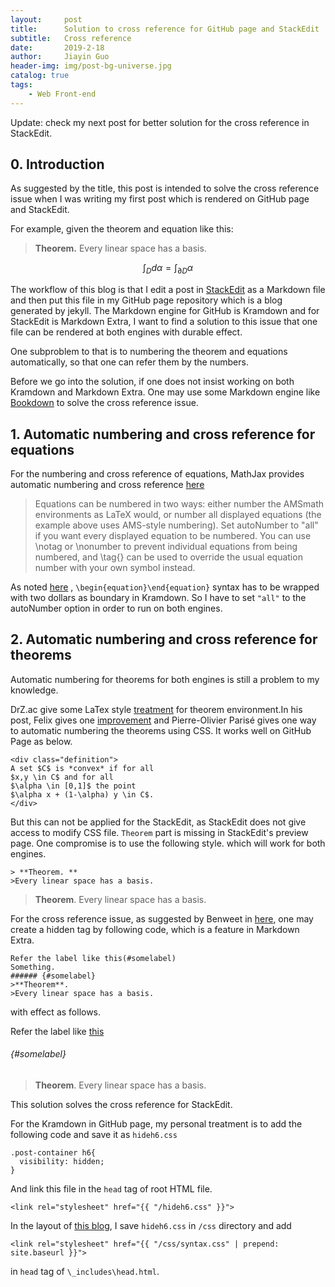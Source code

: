 ```yaml
---
layout:     post
title:      Solution to cross reference for GitHub page and StackEdit
subtitle:   Cross reference
date:       2019-2-18
author:     Jiayin Guo
header-img: img/post-bg-universe.jpg
catalog: true
tags:
    - Web Front-end
---
```

Update: check my next post for better solution for the cross reference in StackEdit.

## 0. Introduction
As suggested by the title, this post is intended to solve the cross reference issue when I was writing my first post which is rendered on GitHub page and StackEdit. 

For example, given the theorem and equation like this:

> **Theorem.**
>Every linear space has a basis.

$$\int_D d\alpha=\int_{\partial D} \alpha$$

The workflow of this blog is that I edit a post in [StackEdit](https://stackedit.io/editor) as  a Markdown file and then put this file in my GitHub page repository which is a blog generated by jekyll.  The Markdown engine for GitHub is Kramdown and for StackEdit is Markdown Extra,  I want to find a solution to this issue that  one file can be rendered at both engines with durable effect.

One subproblem to that is to numbering the theorem and equations automatically, so that one can refer them by the numbers.

Before we go into the solution, if one does not insist working on both Kramdown and Markdown Extra. One may use some Markdown engine like [Bookdown](https://bookdown.org/) to solve the cross reference issue.

## 1. Automatic numbering and cross reference for equations 

For the numbering and cross reference of equations, MathJax provides automatic numbering and cross reference [here](http://docs.mathjax.org/en/latest/tex.html#automatic-equation-numbering)
>Equations can be numbered in two ways: either number the AMSmath environments as LaTeX would, or number all displayed equations (the example above uses AMS-style numbering). Set autoNumber to "all" if you want every displayed equation to be numbered. You can use \notag or \nonumber to prevent individual equations from being numbered, and \tag{} can be used to override the usual equation number with your own symbol instead.

As noted [here](https://kramdown.gettalong.org/syntax.html#block-boundaries) , `\begin{equation}\end{equation}` syntax has to be wrapped with two dollars as boundary in Kramdown. So I have to set `"all"` to the autoNumber option in order to run on both engines. 

## 2. Automatic numbering and cross reference for theorems

Automatic numbering for theorems for both engines is still a problem to my knowledge.

DrZ.ac give some LaTex style [treatment](http://drz.ac/2013/01/17/latex-theorem-like-environments-for-the-web/)  for theorem environment.In his post, Felix gives one [improvement](https://3diagramsperpage.wordpress.com/2013/08/29/mathjax-theorems-css-for-latex-like-environments-custom-names/) and Pierre-Olivier Parisé gives one way to automatic numbering the theorems using CSS. It works well on GitHub Page as below.    
```
<div class="definition">
A set $C$ is *convex* if for all
$x,y \in C$ and for all
$\alpha \in [0,1]$ the point
$\alpha x + (1-\alpha) y \in C$.
</div>
```

But this can not be applied for the StackEdit, as StackEdit does not give access to modify CSS file. `Theorem` part is missing in StackEdit's preview page.  One compromise is to use the following style. which will work for both engines.
```
> **Theorem. **
>Every linear space has a basis.
```

>**Theorem**.
>Every linear space has a basis.

For the cross reference issue, as suggested by Benweet in [here](https://github.com/benweet/stackedit/issues/44), one may create a hidden tag by following code, which is a feature in Markdown Extra.
```
Refer the label like this(#somelabel)
Something.
###### {#somelabel}
>**Theorem**.
>Every linear space has a basis.
```
with effect as follows.

Refer the label like [this](#somelabel)
######  {#somelabel}
>**Theorem**.
>Every linear space has a basis.

This solution solves the cross reference for StackEdit. 

For the Kramdown in GitHub page, my personal treatment is to add the following code and save it as `hideh6.css` 
```
.post-container h6{
  visibility: hidden;
}
``` 
And link this file in the `head` tag of root HTML file. 
```
<link rel="stylesheet" href="{{ "/hideh6.css" }}">
```

In the layout of [this blog](https://github.com/jyguo1729/old-blog), I save `hideh6.css` in `/css` directory and add 
```
<link rel="stylesheet" href="{{ "/css/syntax.css" | prepend: site.baseurl }}">
```
in `head` tag of `\_includes\head.html`.
